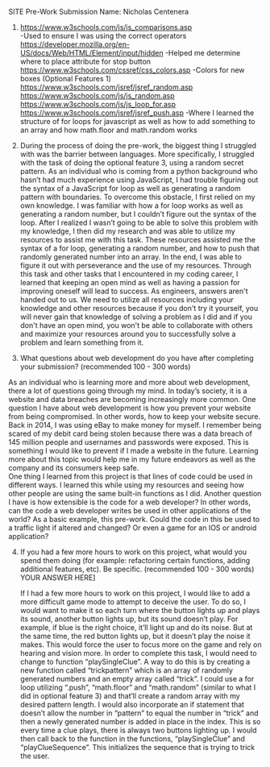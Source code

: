 SITE Pre-Work Submission
Name: Nicholas Centenera

1. https://www.w3schools.com/js/js_comparisons.asp  
    -Used to ensure I was using the correct operators
   https://developer.mozilla.org/en-US/docs/Web/HTML/Element/input/hidden
   -Helped me determine where to place attribute for stop button
   https://www.w3schools.com/cssref/css_colors.asp
   -Colors for new boxes (Optional Features 1)
   https://www.w3schools.com/jsref/jsref_random.asp
   https://www.w3schools.com/js/js_random.asp
   https://www.w3schools.com/js/js_loop_for.asp
   https://www.w3schools.com/jsref/jsref_push.asp
   -Where I learned the structure of for loops for javascript as well as how to add something to an array and how math.floor and math.random works

2) During the process of doing the pre-work, the biggest thing I struggled with was the barrier between languages. More specifically, I struggled with the task of doing the optional feature 3, using a random secret pattern. As an individual who is coming from a python background who hasn’t had much experience using JavaScript, I had trouble figuring out the syntax of a JavaScript for loop as well as generating a random pattern with boundaries. To overcome this obstacle, I first relied on my own knowledge. I was familiar with how a for loop works as well as generating a random number, but I couldn’t figure out the syntax of the loop. After I realized I wasn’t going to be able to solve this problem with my knowledge, I then did my research and was able to utilize my resources to assist me with this task. These resources assisted me the syntax of a for loop, generating a random number, and how to push that randomly generated number into an array. In the end, I was able to figure it out with perseverance and the use of my resources. Through this task and other tasks that I encountered in my coding career, I learned that keeping an open mind as well as having a passion for improving oneself will lead to success. As engineers, answers aren't handed out to us. We need to utilize all resources including your knowledge and other resources because if you don't try it yourself, you will never gain that knowledge of solving a problem as I did and if you don't have an open mind, you won't be able to collaborate with others and maximize your resources around you to successfully solve a problem and learn something from it.

3. What questions about web development do you have after completing your submission? (recommended 100 - 300 words)

As an individual who is learning more and more about web development, there a lot of questions going through my mind. In today’s society, it is a website and data breaches are becoming increasingly more common. One question I have about web development is how you prevent your website from being compromised.  In other words, how to keep your website secure.  Back in 2014, I was using eBay to make money for myself. I remember being scared of my debit card being stolen because there was a data breach of 145 million people and usernames and passwords were exposed.  This is something I would like to prevent if I made a website in the future.  Learning more about this topic would help me in my future endeavors as well as the company and its consumers keep safe.  
One thing I learned from this project is that lines of code could be used in different ways.  I learned this while using my resources and seeing how other people are using the same built-in functions as I did. Another question I have is how extensible is the code for a web developer?  In other words, can the code a web developer writes be used in other applications of the world?  As a basic example, this pre-work.  Could the code in this be used to a traffic light if altered and changed? Or even a game for an IOS or android application?   

4. If you had a few more hours to work on this project, what would you spend them doing (for example: refactoring certain functions, adding additional features, etc). Be specific. (recommended 100 - 300 words) YOUR ANSWER HERE]

   If I had a few more hours to work on this project, I would like to add a more difficult game mode to attempt to deceive the user. To do so, I would want to make it so each turn where the button lights up and plays its sound, another button lights up, but its sound doesn’t play. For example, if blue is the right choice, it’ll light up and do its noise. But at the same time, the red button lights up, but it doesn’t play the noise it makes. This would force the user to focus more on the game and rely on hearing and vision more.
   In order to complete this task, I would need to change to function “playSingleClue”. A way to do this is by creating a new function called “trickpattern” which is an array of randomly generated numbers and an empty array called “trick”. I could use a for loop utilizing “.push”, “math.floor” and “math.random” (similar to what I did in optional feature 3) and that’ll create a random array with my desired pattern length. I would also incorporate an if statement that doesn’t allow the number in “pattern” to equal the number in “trick” and then a newly generated number is added in place in the index. This is so every time a clue plays, there is always two buttons lighting up. I would then call back to the function in the functions, “playSingleClue” and “playClueSequence”. This initializes the sequence that is trying to trick the user.

